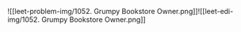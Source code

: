 ![[leet-problem-img/1052. Grumpy Bookstore Owner.png]]![[leet-edi-img/1052. Grumpy Bookstore Owner.png]]
